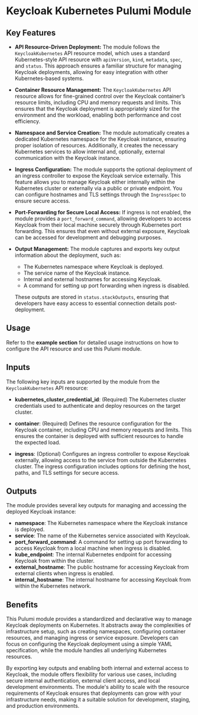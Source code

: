# Keycloak Kubernetes Pulumi Module

## Key Features

- **API Resource-Driven Deployment:** The module follows the `KeycloakKubernetes` API resource model, which uses a standard Kubernetes-style API resource with `apiVersion`, `kind`, `metadata`, `spec`, and `status`. This approach ensures a familiar structure for managing Keycloak deployments, allowing for easy integration with other Kubernetes-based systems.

- **Container Resource Management:** The `KeycloakKubernetes` API resource allows for fine-grained control over the Keycloak container’s resource limits, including CPU and memory requests and limits. This ensures that the Keycloak deployment is appropriately sized for the environment and the workload, enabling both performance and cost efficiency.

- **Namespace and Service Creation:** The module automatically creates a dedicated Kubernetes namespace for the Keycloak instance, ensuring proper isolation of resources. Additionally, it creates the necessary Kubernetes services to allow internal and, optionally, external communication with the Keycloak instance.

- **Ingress Configuration:** The module supports the optional deployment of an ingress controller to expose the Keycloak service externally. This feature allows you to manage Keycloak either internally within the Kubernetes cluster or externally via a public or private endpoint. You can configure hostnames and TLS settings through the `IngressSpec` to ensure secure access.

- **Port-Forwarding for Secure Local Access:** If ingress is not enabled, the module provides a `port_forward_command`, allowing developers to access Keycloak from their local machine securely through Kubernetes port forwarding. This ensures that even without external exposure, Keycloak can be accessed for development and debugging purposes.

- **Output Management:** The module captures and exports key output information about the deployment, such as:
  - The Kubernetes namespace where Keycloak is deployed.
  - The service name of the Keycloak instance.
  - Internal and external hostnames for accessing Keycloak.
  - A command for setting up port forwarding when ingress is disabled.
  
  These outputs are stored in `status.stackOutputs`, ensuring that developers have easy access to essential connection details post-deployment.

## Usage

Refer to the **example section** for detailed usage instructions on how to configure the API resource and use this Pulumi module.

## Inputs

The following key inputs are supported by the module from the `KeycloakKubernetes` API resource:

- **kubernetes_cluster_credential_id**: (Required) The Kubernetes cluster credentials used to authenticate and deploy resources on the target cluster.

- **container**: (Required) Defines the resource configuration for the Keycloak container, including CPU and memory requests and limits. This ensures the container is deployed with sufficient resources to handle the expected load.

- **ingress**: (Optional) Configures an ingress controller to expose Keycloak externally, allowing access to the service from outside the Kubernetes cluster. The ingress configuration includes options for defining the host, paths, and TLS settings for secure access.

## Outputs

The module provides several key outputs for managing and accessing the deployed Keycloak instance:

- **namespace**: The Kubernetes namespace where the Keycloak instance is deployed.
- **service**: The name of the Kubernetes service associated with Keycloak.
- **port_forward_command**: A command for setting up port forwarding to access Keycloak from a local machine when ingress is disabled.
- **kube_endpoint**: The internal Kubernetes endpoint for accessing Keycloak from within the cluster.
- **external_hostname**: The public hostname for accessing Keycloak from external clients when ingress is enabled.
- **internal_hostname**: The internal hostname for accessing Keycloak from within the Kubernetes network.

## Benefits

This Pulumi module provides a standardized and declarative way to manage Keycloak deployments on Kubernetes. It abstracts away the complexities of infrastructure setup, such as creating namespaces, configuring container resources, and managing ingress or service exposure. Developers can focus on configuring the Keycloak deployment using a simple YAML specification, while the module handles all underlying Kubernetes resources.

By exporting key outputs and enabling both internal and external access to Keycloak, the module offers flexibility for various use cases, including secure internal authentication, external client access, and local development environments. The module's ability to scale with the resource requirements of Keycloak ensures that deployments can grow with your infrastructure needs, making it a suitable solution for development, staging, and production environments.
